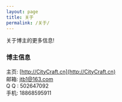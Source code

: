 ```yaml
---
layout: page
title: 关于
permalink: /关于/
---
```


关于博主的更多信息!

### 博主信息 

主页: [http://CityCraft.cn](http://CityCraft.cn)   
邮箱: [jtb1@163.com](mailto:jtb1@163.com)   
Q Q : 502647092   
手机: 18868595911    